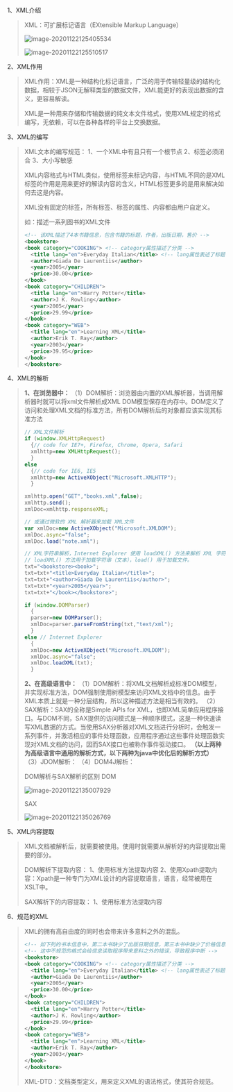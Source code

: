 1、XML介绍

> XML：可扩展标记语言（EXtensible Markup Language）
>
> ![image-20201122125405534](C:\Users\zhang\AppData\Roaming\Typora\typora-user-images\image-20201122125405534.png)
>
> ![image-20201122125510517](C:\Users\zhang\AppData\Roaming\Typora\typora-user-images\image-20201122125510517.png)

2、XML作用

> XML作用：XML是一种结构化标记语言，广泛的用于传输轻量级的结构化数据，相较于JSON无解释类型的数据文件，XML能更好的表现出数据的含义，更容易解读。
>
> XML是一种用来存储和传输数据的纯文本文件格式，使用XML规定的格式编写，无依赖，可以在各种各样的平台上交换数据。

3、XML的编写

> XML文本的编写规范：
> 1、一个XML中有且只有一个根节点
> 2、标签必须闭合
> 3、大小写敏感
>
> XML内容格式与HTML类似，使用标签来标记内容，与HTML不同的是XML标签的作用是用来更好的解读内容的含义，HTML标签更多的是用来解决如何去这是内容。
>
> XML没有固定的标签，所有标签、标签的属性、内容都由用户自定义。
>
> 如：描述一系列图书的XML文件
>
> ```xml
> <!-- 该XML描述了4本书籍信息，包含书籍的标题，作者，出版日期，售价 -->
> <bookstore>
> <book category="COOKING">	<!-- category属性描述了分类 -->
>   <title lang="en">Everyday Italian</title> <!-- lang属性表述了标题使用的语言 -->
>   <author>Giada De Laurentiis</author> 
>   <year>2005</year> 
>   <price>30.00</price> 
> </book>
> <book category="CHILDREN">
>   <title lang="en">Harry Potter</title> 
>   <author>J K. Rowling</author> 
>   <year>2005</year> 
>   <price>29.99</price> 
> </book>
> <book category="WEB">
>   <title lang="en">Learning XML</title> 
>   <author>Erik T. Ray</author> 
>   <year>2003</year> 
>   <price>39.95</price> 
> </book>
> </bookstore>
> ```

4、XML的解析

> **1、在浏览器中：**
> （1）DOM解析：浏览器由内置的XML解析器，当调用解析器时就可以将xml文件解析成XML DOM模型保存在内存中。DOM定义了访问和处理XML文档的标准方法，所有DOM解析后的对象都应该实现其标准方法
>
> ```js
> // XML文件解析
> if (window.XMLHttpRequest)
>   {// code for IE7+, Firefox, Chrome, Opera, Safari
>   xmlhttp=new XMLHttpRequest();
>   }
> else
>   {// code for IE6, IE5
>   xmlhttp=new ActiveXObject("Microsoft.XMLHTTP");
>   }
> 
> xmlhttp.open("GET","books.xml",false);
> xmlhttp.send();
> xmlDoc=xmlhttp.responseXML; 
> 
> // 或通过微软的 XML 解析器来加载 XML文件
> var xmlDoc=new ActiveXObject("Microsoft.XMLDOM");
> xmlDoc.async="false";
> xmlDoc.load("note.xml");
> 
> // XML字符串解析，Internet Explorer 使用 loadXML() 方法来解析 XML 字符串，而其他浏览器使用 DOMParser 对象。
> // loadXML() 方法用于加载字符串（文本），load() 用于加载文件。
> txt="<bookstore><book>";
> txt=txt+"<title>Everyday Italian</title>";
> txt=txt+"<author>Giada De Laurentiis</author>";
> txt=txt+"<year>2005</year>";
> txt=txt+"</book></bookstore>";
> 
> if (window.DOMParser)
>   {
>   parser=new DOMParser();
>   xmlDoc=parser.parseFromString(txt,"text/xml");
>   }
> else // Internet Explorer
>   {
>   xmlDoc=new ActiveXObject("Microsoft.XMLDOM");
>   xmlDoc.async="false";
>   xmlDoc.loadXML(txt);
>   }
> ```
>
> **2、在高级语言中：**
> （1）DOM解析：将XML文档解析成标准DOM模型，并实现标准方法，DOM强制使用树模型来访问XML文档中的信息。由于XML本质上就是一种分层结构，所以这种描述方法是相当有效的。
> （2）SAX解析：SAX的全称是Simple APIs for XML，也即XML简单应用程序接口。与DOM不同，SAX提供的访问模式是一种顺序模式，这是一种快速读写XML数据的方式。当使用SAX分析器对XML文档进行分析时，会触发一系列事件，并激活相应的事件处理函数，应用程序通过这些事件处理函数实现对XML文档的访问，因而SAX接口也被称作事件驱动接口。
> **（以上两种为高级语言中通用的解析方式，以下两种为java中优化后的解析方式）**
> （3）JDOM解析：
> （4）DOM4J解析：
>
> DOM解析与SAX解析的区别
> DOM
>
> ![image-20201122135007929](C:\Users\zhang\AppData\Roaming\Typora\typora-user-images\image-20201122135007929.png)
>
> SAX
>
> ![image-20201122135026769](C:\Users\zhang\AppData\Roaming\Typora\typora-user-images\image-20201122135026769.png)

5、XML内容提取

> XML文档被解析后，就需要被使用。使用时就需要从解析好的内容提取出需要的部分。
>
> DOM解析下提取内容：
> 1、使用标准方法提取内容
> 2、使用Xpath提取内容：Xpath是一种专门为XML设计的内容提取语言，语言，经常被用在XSLT中。
>
> SAX解析下的内容提取：
> 1、使用标准方法提取内容

6、规范的XML

> XML的拥有高自由度的同时也会带来许多意料之外的混乱。
>
> ```XML
> <!-- 如下列的书本信息中，第二本书缺少了出版日期信息，第三本书中缺少了价格信息 -->
> <!-- 这中不规范的格式会给信息读取程序带来意料之外的错误，导致程序中断 -->
> <bookstore>
> <book category="COOKING">	<!-- category属性描述了分类 -->
>   <title lang="en">Everyday Italian</title> <!-- lang属性表述了标题使用的语言 -->
>   <author>Giada De Laurentiis</author> 
>   <year>2005</year> 
>   <price>30.00</price> 
> </book>
> <book category="CHILDREN">
>   <title lang="en">Harry Potter</title> 
>   <author>J K. Rowling</author> 
>   <price>29.99</price> 
> </book>
> <book category="WEB">
>   <title lang="en">Learning XML</title> 
>   <author>Erik T. Ray</author> 
>   <year>2003</year>  
> </book>
> </bookstore>
> ```
>
> XML-DTD：文档类型定义，用来定义XML的语法格式，使其符合规范。

